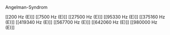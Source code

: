 Angelman-Syndrom

[[200 Hz (E)]]
[[7500 Hz (E)]]
[[27500 Hz (E)]]
[[95330 Hz (E)]]
[[375160 Hz (E)]]
[[419340 Hz (E)]]
[[567700 Hz (E)]]
[[642060 Hz (E)]]
[[980000 Hz (E)]]